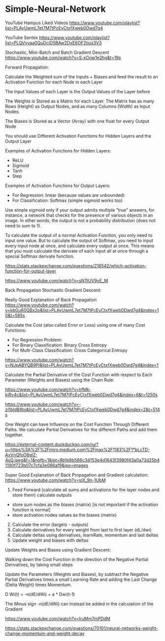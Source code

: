 # Simple-Neural-Network

YouTube Hampus Liked Videos
https://www.youtube.com/playlist?list=PLAyUwmL7et7M7tPcEyCtxfXweb0Dwd7g4

YouTube Sentex
https://www.youtube.com/playlist?list=PLQVvvaa0QuDcjD5BAw2DxE6OF2tius3V3

Stochastic, Mini-Batch and Batch Gradient Descent
https://www.youtube.com/watch?v=S-xOow1e2hg&t=19s

Forward Propagation:

Calculate the Weighted sum of the Inputs + Biases and feed the
result to an Activation Function for each Node in each Layer

The Input Values of each Layer is the Output Values of the Layer before

The Weights is Stored as a Matrix for each Layer. The Matrix has
as many Rows (Height) as Output Nodes, and as many Columns (Width)
as Input Nodes.

The Biases is Stored as a Vector (Array) with one float for every Output Node

You should use Different Activation Functions for Hidden Layers and the Output Layer

Examples of Activation Functions for Hidden Layers:
- ReLU
- Sigmoid
- Tanh
- Step

Examples of Activation Functions for Output Layers:
- For Regression: linear (because values are unbounded)
- For Classification: Softmax (simple sigmoid works too)

Use simple sigmoid only if your output admits multiple "true"
answers, for instance, a network that checks for the presence of
various objects in an image. In other words, the output is not a
probability distribution (does not need to sum to 1).

To calculate the output of a normal Activation Function, you
only need to input one value. But to calculate the output of
Softmax, you need to input every input node at once, and
calculate every output at once. This means that you must
calculate the derivate of each input all at once through a
special Softmax derivate function.

https://stats.stackexchange.com/questions/218542/which-activation-function-for-output-layer

https://www.youtube.com/watch?v=sNTtUV9yE_M

Back Propagation Stochastic Gradient Descent:

Really Good Explanation of Back Propagation
https://www.youtube.com/watch?v=kbGu60QBx2o&list=PLAyUwmL7et7M7tPcEyCtxfXweb0Dwd7g4&index=10&t=585s

Calculate the Cost (also called Error or Loss) using one of many Cost Functions:
- For Regression Problem:
- For Binary Classification: Binary Cross Entropy
- For Multi-Class Classification: Cross Categorical Entropy

https://www.youtube.com/watch?v=NJpABYQB9PI&list=PLAyUwmL7et7M7tPcEyCtxfXweb0Dwd7g4&index=1

Calculate the Partial Derivative of the Cost Function with respect
to Each Parameter (Weights and Biases) using the Chain Rule:

https://www.youtube.com/watch?v=hfMk-kjRv4c&list=PLAyUwmL7et7M7tPcEyCtxfXweb0Dwd7g4&index=6&t=1250s

https://www.youtube.com/watch?v=-zI1bldB8to&list=PLAyUwmL7et7M7tPcEyCtxfXweb0Dwd7g4&index=2&t=514s

One Weight can have Influence on the Cost Function Through
Different Paths. We calculate Partial Derivatives for the
different Paths and add them together.

https://external-content.duckduckgo.com/iu/?u=https%3A%2F%2Fmiro.medium.com%2Fmax%2F1183%2F1*bLcTD-AxVnQfoO8qlZ-4sQ.jpeg&f=1&nofb=1&ipt=8b1e8b566c34153e4d1643f3980f43a0a73d25b41190f723b07c7cfa3e086af9&ipo=images

Super Good Explanation of Back Propagation and Gradient calculation:
https://www.youtube.com/watch?v=sIX_9n-1UbM

1. Feed Forward (calculate all sums and activations for the layer nodes and store them) calculate outputs
- store sum nodes as the biases (matrix) [is not important if the activation function is normal]
- store activation nodes values as the biases (matrix)
2. Calculate the error (targets - outputs)
3. Calculate derivatives for every weight from last to first layer (dL/dwi)
4. Calculate deltas using derivatives, learnRate, momentum and last deltas
5. Update weight and biases with deltas

Update Weights and Biases using Gradient Descent:

Walking down the Cost Function in the direction of the
Negative Partial Derivatives, by taking small steps

Update the Parameters (Weights and Biases), by subtract the
Negative Partial Derivatives times a small Learning Rate and
adding the Last Change (Delta Weight) times Momentum.

D Wi(t) = -n(dE/dWi) + a * Dwi(t-1)

The Minus sign -n(dE/dWi) can Instead be added in the calculation of the Gradient

https://www.youtube.com/watch?v=IruMm7mPDdM

https://stats.stackexchange.com/questions/70101/neural-networks-weight-change-momentum-and-weight-decay
